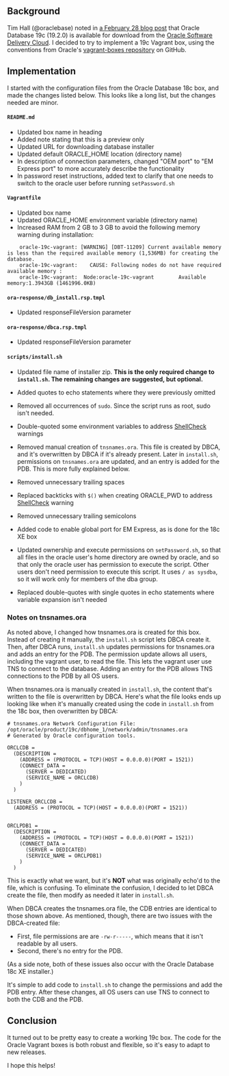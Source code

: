 ## Background
Tim Hall (@oraclebase) noted in [a February 28 blog post](https://oracle-base.com/blog/2019/02/28/oracle-database-19c-installations-rac-data-guard-and-upgrades/) that Oracle Database 19c (19.2.0) is available for download from the [Oracle Software Delivery Cloud](https://edelivery.oracle.com/). I decided to try to implement a 19c Vagrant box, using the conventions from Oracle's [vagrant-boxes repository](https://github.com/oracle/vagrant-boxes) on GitHub.

## Implementation
I started with the configuration files from the Oracle Database 18c box, and made the changes listed below. This looks like a long list, but the changes needed are minor.

#### `README.md`
* Updated box name in heading
* Added note stating that this is a preview only
* Updated URL for downloading database installer
* Updated default ORACLE_HOME location (directory name)
* In description of connection parameters, changed "OEM port" to "EM Express port" to more accurately describe the functionality
* In password reset instructions, added text to clarify that one needs to switch to the oracle user before running `setPassword.sh`

#### `Vagrantfile`
* Updated box name
* Updated ORACLE_HOME environment variable (directory name)
* Increased RAM from 2 GB to 3 GB to avoid the following memory warning during installation:
```
    oracle-19c-vagrant: [WARNING] [DBT-11209] Current available memory is less than the required available memory (1,536MB) for creating the database.
    oracle-19c-vagrant:    CAUSE: Following nodes do not have required available memory :
    oracle-19c-vagrant:  Node:oracle-19c-vagrant		Available memory:1.3943GB (1461996.0KB)
```

#### `ora-response/db_install.rsp.tmpl`
* Updated responseFileVersion parameter

#### `ora-response/dbca.rsp.tmpl`
* Updated responseFileVersion parameter

#### `scripts/install.sh`
* Updated file name of installer zip. **This is the only required change to `install.sh`. The remaining changes are suggested, but optional.**

* Added quotes to echo statements where they were previously omitted
* Removed all occurrences of `sudo`. Since the script runs as root, sudo isn't needed.
* Double-quoted some environment variables to address [ShellCheck](https://www.shellcheck.net) warnings
* Removed manual creation of `tnsnames.ora`. This file is created by DBCA, and it's overwritten by DBCA if it's already present. Later in `install.sh`, permissions on `tnsnames.ora` are updated, and an entry is added for the PDB. This is more fully explained below.
* Removed unnecessary trailing spaces
* Replaced backticks with `$()` when creating ORACLE_PWD to address [ShellCheck](https://www.shellcheck.net) warning
* Removed unnecessary trailing semicolons
* Added code to enable global port for EM Express, as is done for the 18c XE box
* Updated ownership and execute permissions on `setPassword.sh`, so that all files in the oracle user's home directory are owned by oracle, and so that only the oracle user has permission to execute the script. Other users don't need permission to execute this script. It uses `/ as sysdba`, so it will work only for members of the dba group.
* Replaced double-quotes with single quotes in echo statements where variable expansion isn't needed

### Notes on tnsnames.ora
As noted above, I changed how tnsnames.ora is created for this box. Instead of creating it manually, the `install.sh` script lets DBCA create it. Then, after DBCA runs, `install.sh` updates permissions for tnsnames.ora and adds an entry for the PDB. The permission update allows all users, including the vagrant user, to read the file. This lets the vagrant user use TNS to connect to the database. Adding an entry for the PDB allows TNS connections to the PDB by all OS users.

When tnsnames.ora is manually created in `install.sh`, the content that's written to the file is overwritten by DBCA. Here's what the file looks ends up looking like when it's manually created using the code in `install.sh` from the 18c box, then overwritten by DBCA:
```
# tnsnames.ora Network Configuration File: /opt/oracle/product/19c/dbhome_1/network/admin/tnsnames.ora
# Generated by Oracle configuration tools.

ORCLCDB =
  (DESCRIPTION =
    (ADDRESS = (PROTOCOL = TCP)(HOST = 0.0.0.0)(PORT = 1521))
    (CONNECT_DATA =
      (SERVER = DEDICATED)
      (SERVICE_NAME = ORCLCDB)
    )
  )

LISTENER_ORCLCDB =
  (ADDRESS = (PROTOCOL = TCP)(HOST = 0.0.0.0)(PORT = 1521))


ORCLPDB1 =
  (DESCRIPTION =
    (ADDRESS = (PROTOCOL = TCP)(HOST = 0.0.0.0)(PORT = 1521))
    (CONNECT_DATA =
      (SERVER = DEDICATED)
      (SERVICE_NAME = ORCLPDB1)
    )
  )
```
This is exactly what we want, but it's **NOT** what was originally echo'd to the file, which is confusing. To eliminate the confusion, I decided to let DBCA create the file, then modify as needed it later in `install.sh`.


When DBCA creates the tnsnames.ora file, the CDB entries are identical to those shown above. As mentioned, though, there are two issues with the DBCA-created file:
* First, file permissions are are `-rw-r-----`, which means that it isn't readable by all users.
* Second, there's no entry for the PDB.

(As a side note, both of these issues also occur with the Oracle Database 18c XE installer.)

It's simple to add code to `install.sh` to change the permissions and add the PDB entry. After these changes, all OS users can use TNS to connect to both the CDB and the PDB.

## Conclusion
It turned out to be pretty easy to create a working 19c box. The code for the Oracle Vagrant boxes is both robust and flexible, so it's easy to adapt to new releases.

I hope this helps!